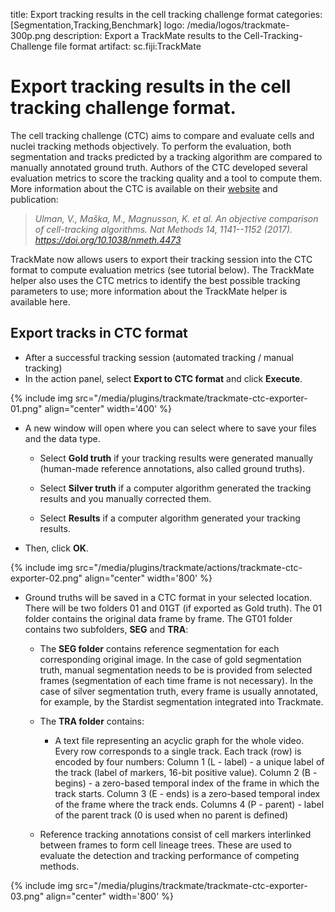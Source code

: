 title: Export tracking results in the cell tracking challenge format
categories: [Segmentation,Tracking,Benchmark]
logo: /media/logos/trackmate-300p.png
description: Export a TrackMate results to the Cell-Tracking-Challenge file format
artifact: sc.fiji:TrackMate

# Export tracking results in the cell tracking challenge format.

The cell tracking challenge (CTC) aims to compare and evaluate cells and nuclei tracking methods objectively. To perform the evaluation, both segmentation and tracks predicted by a tracking algorithm are compared to manually annotated ground truth. Authors of the CTC developed several evaluation metrics to score the tracking quality and a tool to compute them. More information about the CTC is available on their [<span class="underline">website</span>](http://celltrackingchallenge.net/) and publication:

> *Ulman, V., Maška, M., Magnusson, K. et al. An objective comparison of cell-tracking algorithms. Nat Methods 14, 1141--1152 (2017). https://doi.org/10.1038/nmeth.4473*

TrackMate now allows users to export their tracking session into the CTC format to compute evaluation metrics (see tutorial below). The TrackMate helper also uses the CTC metrics to identify the best possible tracking parameters to use; more information about the TrackMate helper is available here.

## Export tracks in CTC format

-   After a successful tracking session (automated tracking / manual tracking)
-   In the action panel, select **Export to CTC format** and click **Execute**.

{% include img 
src="/media/plugins/trackmate/trackmate-ctc-exporter-01.png" 
align="center"
width='400'  %}

-   A new window will open where you can select where to save your files and the data type.

    -   Select **Gold truth** if your tracking results were generated manually (human-made reference annotations, also called ground truths).

    -   Select **Silver truth** if a computer algorithm generated the tracking results and you manually corrected them.

    -   Select **Results** if a computer algorithm generated your tracking results.
-   Then, click **OK**.

{% include img 
src="/media/plugins/trackmate/actions/trackmate-ctc-exporter-02.png" 
align="center"
width='800'  %}

-   Ground truths will be saved in a CTC format in your selected location. There will be two folders 01 and 01GT (if exported as Gold truth). The 01 folder contains the original data frame by frame. The GT01 folder contains two subfolders, **SEG** and **TRA**:

    -   The **SEG folder** contains reference segmentation for each corresponding original image. In the case of gold segmentation truth, manual segmentation needs to be is provided from selected frames (segmentation of each time frame is not necessary). In the case of silver segmentation truth, every frame is usually annotated, for example, by the Stardist segmentation integrated into Trackmate.
    -   The **TRA folder** contains:
    
        -   A text file representing an acyclic graph for the whole video. Every row corresponds to a single track. Each track (row) is encoded by four numbers: Column 1 (L - label) - a unique label of the track (label of markers, 16-bit positive value). Column 2 (B - begins) - a zero-based temporal index of the frame in which the track starts. Column 3 (E - ends) is a zero-based temporal index of the frame where the track ends. Columns 4 (P - parent) - label of the parent track (0 is used when no parent is defined)
    -   Reference tracking annotations consist of cell markers interlinked between frames to form cell lineage trees. These are used to evaluate the detection and tracking performance of competing methods.

{% include img 
src="/media/plugins/trackmate/trackmate-ctc-exporter-03.png" 
align="center"
width='800'  %}

